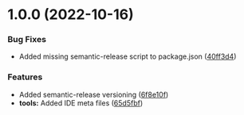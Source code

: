 # 1.0.0 (2022-10-16)


### Bug Fixes

* Added missing semantic-release script to package.json ([40ff3d4](https://github.com/mkayander/shorter/commit/40ff3d4c5cb93bfbaf40cd149c39b307888b5f64))


### Features

* Added semantic-release versioning ([6f8e10f](https://github.com/mkayander/shorter/commit/6f8e10f887a2a7ea3f2e8a08365aea9fdd82dbb1))
* **tools:** Added IDE meta files ([65d5fbf](https://github.com/mkayander/shorter/commit/65d5fbfcf1a904623d8cdfa05d985aad6cafefe1))
